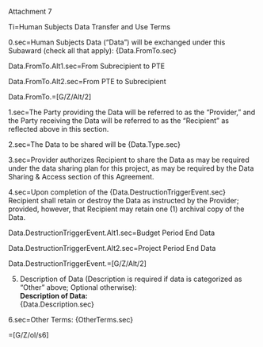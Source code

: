 Attachment 7

Ti=Human Subjects Data Transfer and Use Terms

0.sec=Human Subjects Data (“Data”) will be exchanged under this Subaward (check all that apply): {Data.FromTo.sec}

Data.FromTo.Alt1.sec=From Subrecipient to PTE

Data.FromTo.Alt2.sec=From PTE to Subrecipient

Data.FromTo.=[G/Z/Alt/2]

1.sec=The Party providing the Data will be referred to as the “Provider,” and the Party receiving the Data will be referred to as the “Recipient” as reflected above in this section.

2.sec=The Data to be shared will be {Data.Type.sec}

3.sec=Provider authorizes Recipient to share the Data as may be required under the data sharing plan for this project, as may be required by the Data Sharing & Access section of this Agreement.

4.sec=Upon completion of the {Data.DestructionTriggerEvent.sec} Recipient shall retain or destroy the Data as instructed by the Provider; provided, however, that Recipient may retain one (1) archival copy of the Data.

Data.DestructionTriggerEvent.Alt1.sec=Budget Period End Data

Data.DestructionTriggerEvent.Alt2.sec=Project Period End Data

Data.DestructionTriggerEvent.=[G/Z/Alt/2]

5. Description of Data (Description is required if data is categorized as “Other” above; Optional otherwise): <br><b>Description of Data:</b><br>{Data.Description.sec}

6.sec=Other Terms: {OtherTerms.sec}

=[G/Z/ol/s6]

